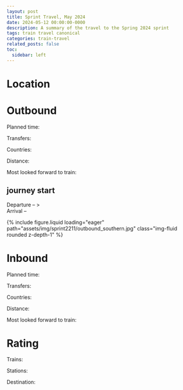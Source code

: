 ```yaml
---
layout: post
title: Sprint Travel, May 2024
date: 2024-05-12 00:00:00-0000
description: A summary of the travel to the Spring 2024 sprint
tags: train travel canonical
categories: train-travel
related_posts: false
toc:
  sidebar: left
---
```


# Location

<place>

# Outbound <time>

Planned time: 

Transfers: 

Countries: 

Distance: 

Most looked forward to train: 

## journey start
Departure – <time>><br>Arrival <place> – <time>

<swiper-container keyboard="true" navigation="true" pagination="true" pagination-clickable="true" pagination-dynamic-bullets="true" rewind="true">
  <swiper-slide>{% include figure.liquid loading="eager" path="assets/img/sprint2211/outbound_southern.jpg" class="img-fluid rounded z-depth-1" %}</swiper-slide>
</swiper-container>
	
# Inbound <time>

Planned time: 

Transfers: 

Countries: 

Distance: 

Most looked forward to train: 

# Rating

Trains: 

Stations: 

Destination: 